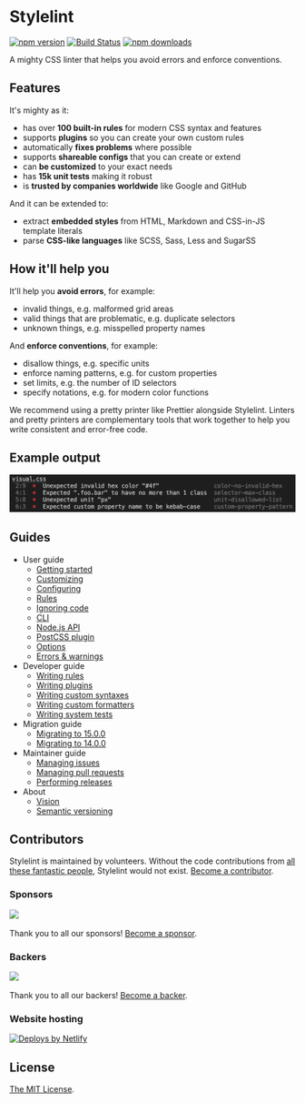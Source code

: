 # Stylelint

[![npm version](https://img.shields.io/npm/v/stylelint?logo=npm&logoColor=fff)](https://www.npmjs.com/package/stylelint)
[![Build Status](https://github.com/stylelint/stylelint/workflows/Testing/badge.svg)](https://github.com/stylelint/stylelint/actions/workflows/testing.yml?query=branch%3Amain)
[![npm downloads](https://img.shields.io/npm/dm/stylelint)](https://npmcharts.com/compare/stylelint?minimal=true)

A mighty CSS linter that helps you avoid errors and enforce conventions.

## Features

It's mighty as it:

- has over **100 built-in rules** for modern CSS syntax and features
- supports **plugins** so you can create your own custom rules
- automatically **fixes problems** where possible
- supports **shareable configs** that you can create or extend
- can **be customized** to your exact needs
- has **15k unit tests** making it robust
- is **trusted by companies worldwide** like Google and GitHub

And it can be extended to:

- extract **embedded styles** from HTML, Markdown and CSS-in-JS template literals
- parse **CSS-like languages** like SCSS, Sass, Less and SugarSS

## How it'll help you

It'll help you **avoid errors**, for example:

- invalid things, e.g. malformed grid areas
- valid things that are problematic, e.g. duplicate selectors
- unknown things, e.g. misspelled property names

And **enforce conventions**, for example:

- disallow things, e.g. specific units
- enforce naming patterns, e.g. for custom properties
- set limits, e.g. the number of ID selectors
- specify notations, e.g. for modern color functions

We recommend using a pretty printer like Prettier alongside Stylelint. Linters and pretty printers are complementary tools that work together to help you write consistent and error-free code.

## Example output

![Example](example.png)

## Guides

- User guide
  - [Getting started](docs/user-guide/get-started.md)
  - [Customizing](docs/user-guide/customize.md)
  - [Configuring](docs/user-guide/configure.md)
  - [Rules](docs/user-guide/rules.md)
  - [Ignoring code](docs/user-guide/ignore-code.md)
  - [CLI](docs/user-guide/cli.md)
  - [Node.js API](docs/user-guide/node-api.md)
  - [PostCSS plugin](docs/user-guide/postcss-plugin.md)
  - [Options](docs/user-guide/options.md)
  - [Errors & warnings](docs/user-guide/errors.md)
- Developer guide
  - [Writing rules](docs/developer-guide/rules.md)
  - [Writing plugins](docs/developer-guide/plugins.md)
  - [Writing custom syntaxes](docs/developer-guide/syntaxes.md)
  - [Writing custom formatters](docs/developer-guide/formatters.md)
  - [Writing system tests](docs/developer-guide/system-tests.md)
- Migration guide
  - [Migrating to 15.0.0](docs/migration-guide/to-15.md)
  - [Migrating to 14.0.0](docs/migration-guide/to-14.md)
- Maintainer guide
  - [Managing issues](docs/maintainer-guide/issues.md)
  - [Managing pull requests](docs/maintainer-guide/pull-requests.md)
  - [Performing releases](docs/maintainer-guide/releases.md)
- About
  - [Vision](docs/about/vision.md)
  - [Semantic versioning](docs/about/semantic-versioning.md)

## Contributors

Stylelint is maintained by volunteers. Without the code contributions from [all these fantastic people](https://github.com/stylelint/stylelint/graphs/contributors), Stylelint would not exist. [Become a contributor](CONTRIBUTING.md).

### Sponsors

<object data="https://opencollective.com/stylelint/sponsors.svg?width=420&button=false" type="image/svg+xml">
  <img src="https://opencollective.com/stylelint/sponsors.svg?width=840&button=false" />
</object>

Thank you to all our sponsors! [Become a sponsor](https://opencollective.com/stylelint).

### Backers

<object data="https://opencollective.com/stylelint/backers.svg?width=420&avatarHeight=48&button=false" type="image/svg+xml">
  <img src="https://opencollective.com/stylelint/backers.svg?width=840&avatarHeight=48&button=false" />
</object>

Thank you to all our backers! [Become a backer](https://opencollective.com/stylelint).

### Website hosting

[![Deploys by Netlify](https://www.netlify.com/img/global/badges/netlify-color-accent.svg)](https://www.netlify.com)

## License

[The MIT License](https://raw.githubusercontent.com/stylelint/stylelint/main/LICENSE).
